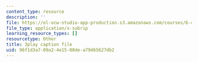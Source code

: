 ```yaml
---
content_type: resource
description: ''
file: https://ol-ocw-studio-app-production.s3.amazonaws.com/courses/6-451-principles-of-digital-communication-ii-spring-2005/96f1d3a709a24e1500dea79d65627db2_DNoNTre2Cf4.srt
file_type: application/x-subrip
learning_resource_types: []
resourcetype: Other
title: 3play caption file
uid: 96f1d3a7-09a2-4e15-00de-a79d65627db2
---
```

